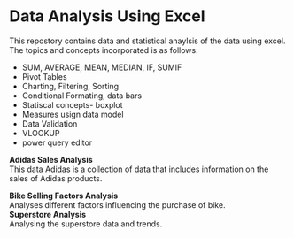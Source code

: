 # Data Analysis Using Excel
This repostory contains data and statistical anaylsis of the data using excel. 
The topics and concepts incorporated is as follows:
- SUM, AVERAGE, MEAN, MEDIAN, IF, SUMIF
- Pivot Tables
- Charting, Filtering, Sorting
- Conditional Formating, data bars
- Statiscal concepts- boxplot
- Measures usign data model
- Data Validation
- VLOOKUP
- power query editor 

<b>Adidas Sales Analysis</b> <br>
This data Adidas is a collection of data that includes information on the sales of Adidas products. <br>

<b>Bike Selling Factors Analysis</b><br>
Analyses different factors influencing the purchase of bike. <br>
<b>Superstore Analysis</b><br>
Analysing the superstore data and trends. <br>


